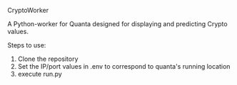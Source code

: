CryptoWorker

A Python-worker for Quanta designed for displaying and predicting Crypto values.

Steps to use:

1. Clone the repository
2. Set the IP/port values in .env to correspond to quanta's running location
3. execute run.py
